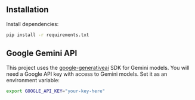 ## Installation

Install dependencies:

```bash
pip install -r requirements.txt
```

## Google Gemini API

This project uses the [google-generativeai](https://pypi.org/project/google-generativeai/) SDK for Gemini models.
You will need a Google API key with access to Gemini models. Set it as an environment variable:

```bash
export GOOGLE_API_KEY="your-key-here"
```